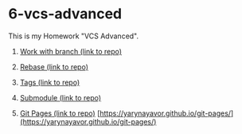 # 6-vcs-advanced
This is my  Homework "VCS Advanced".

1. [Work with branch (link to repo)](https://github.com/yarynayavor/working-with-branches-1)

2. [Rebase (link to repo)](https://github.com/yarynayavor/rebase-second-task)

3. [Tags (link to repo)](https://github.com/yarynayavor/Tag)

4. [Submodule (link to repo)](https://github.com/yarynayavor/Submodule)

5. [Git Pages (link to repo)](https://github.com/yarynayavor/git-pages) <space><space>
   [https://yarynayavor.github.io/git-pages/](https://yarynayavor.github.io/git-pages/)

